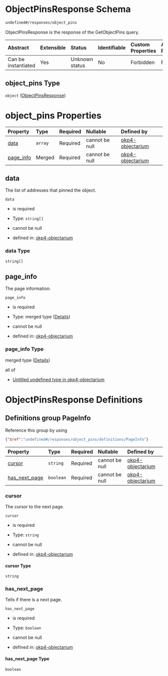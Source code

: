 # ObjectPinsResponse Schema

```txt
undefined#/responses/object_pins
```

ObjectPinsResponse is the response of the GetObjectPins query.

| Abstract            | Extensible | Status         | Identifiable | Custom Properties | Additional Properties | Access Restrictions | Defined In                                                                     |
| :------------------ | :--------- | :------------- | :----------- | :---------------- | :-------------------- | :------------------ | :----------------------------------------------------------------------------- |
| Can be instantiated | Yes        | Unknown status | No           | Forbidden         | Forbidden             | none                | [okp4-objectarium.json\*](schema/okp4-objectarium.json "open original schema") |

## object\_pins Type

`object` ([ObjectPinsResponse](okp4-objectarium-responses-objectpinsresponse.md))

# object\_pins Properties

| Property                 | Type    | Required | Nullable       | Defined by                                                                                                                                        |
| :----------------------- | :------ | :------- | :------------- | :------------------------------------------------------------------------------------------------------------------------------------------------ |
| [data](#data)            | `array` | Required | cannot be null | [okp4-objectarium](okp4-objectarium-responses-objectpinsresponse-properties-data.md "undefined#/responses/object_pins/properties/data")           |
| [page\_info](#page_info) | Merged  | Required | cannot be null | [okp4-objectarium](okp4-objectarium-responses-objectpinsresponse-properties-page_info.md "undefined#/responses/object_pins/properties/page_info") |

## data

The list of addresses that pinned the object.

`data`

* is required

* Type: `string[]`

* cannot be null

* defined in: [okp4-objectarium](okp4-objectarium-responses-objectpinsresponse-properties-data.md "undefined#/responses/object_pins/properties/data")

### data Type

`string[]`

## page\_info

The page information.

`page_info`

* is required

* Type: merged type ([Details](okp4-objectarium-responses-objectpinsresponse-properties-page_info.md))

* cannot be null

* defined in: [okp4-objectarium](okp4-objectarium-responses-objectpinsresponse-properties-page_info.md "undefined#/responses/object_pins/properties/page_info")

### page\_info Type

merged type ([Details](okp4-objectarium-responses-objectpinsresponse-properties-page_info.md))

all of

* [Untitled undefined type in okp4-objectarium](okp4-objectarium-responses-objectpinsresponse-properties-page_info-allof-0.md "check type definition")

# ObjectPinsResponse Definitions

## Definitions group PageInfo

Reference this group by using

```json
{"$ref":"undefined#/responses/object_pins/definitions/PageInfo"}
```

| Property                          | Type      | Required | Nullable       | Defined by                                                                                                                                                                                          |
| :-------------------------------- | :-------- | :------- | :------------- | :-------------------------------------------------------------------------------------------------------------------------------------------------------------------------------------------------- |
| [cursor](#cursor)                 | `string`  | Required | cannot be null | [okp4-objectarium](okp4-objectarium-responses-objectpinsresponse-definitions-pageinfo-properties-cursor.md "undefined#/responses/object_pins/definitions/PageInfo/properties/cursor")               |
| [has\_next\_page](#has_next_page) | `boolean` | Required | cannot be null | [okp4-objectarium](okp4-objectarium-responses-objectpinsresponse-definitions-pageinfo-properties-has_next_page.md "undefined#/responses/object_pins/definitions/PageInfo/properties/has_next_page") |

### cursor

The cursor to the next page.

`cursor`

* is required

* Type: `string`

* cannot be null

* defined in: [okp4-objectarium](okp4-objectarium-responses-objectpinsresponse-definitions-pageinfo-properties-cursor.md "undefined#/responses/object_pins/definitions/PageInfo/properties/cursor")

#### cursor Type

`string`

### has\_next\_page

Tells if there is a next page.

`has_next_page`

* is required

* Type: `boolean`

* cannot be null

* defined in: [okp4-objectarium](okp4-objectarium-responses-objectpinsresponse-definitions-pageinfo-properties-has_next_page.md "undefined#/responses/object_pins/definitions/PageInfo/properties/has_next_page")

#### has\_next\_page Type

`boolean`
